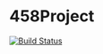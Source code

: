 # 458Project
[![Build Status](https://travis-ci.org/SamXSu/458Project.svg?branch=master)](https://travis-ci.org/SamXSu/458Project)
